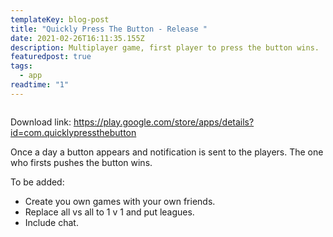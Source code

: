 ```yaml
---
templateKey: blog-post
title: "Quickly Press The Button - Release "
date: 2021-02-26T16:11:35.155Z
description: Multiplayer game, first player to press the button wins.
featuredpost: true
tags:
  - app
readtime: "1"
---
```

![]()

Download link:
<https://play.google.com/store/apps/details?id=com.quicklypressthebutton>

Once a day a button appears and notification is sent to the players. The one who firsts pushes the button wins.

To be added:

* Create you own games with your own friends.
* Replace all vs all to 1 v 1 and put leagues.
* Include chat.